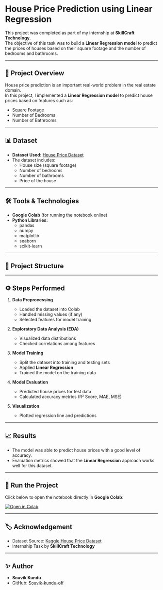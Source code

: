 # House Price Prediction using Linear Regression

This project was completed as part of my internship at **SkillCraft Technology**.  
The objective of this task was to build a **Linear Regression model** to predict the prices of houses based on their square footage and the number of bedrooms and bathrooms.

---

## 📌 Project Overview

House price prediction is an important real-world problem in the real estate domain.  
In this project, I implemented a **Linear Regression model** to predict house prices based on features such as:

- Square Footage  
- Number of Bedrooms  
- Number of Bathrooms  

---

## 📊 Dataset

- **Dataset Used:** [House Price Dataset](https://www.kaggle.com/datasets)  
- The dataset includes:
  - House size (square footage)  
  - Number of bedrooms  
  - Number of bathrooms  
  - Price of the house  

---

## 🛠️ Tools & Technologies

- **Google Colab** (for running the notebook online)  
- **Python Libraries:**  
  - pandas  
  - numpy  
  - matplotlib  
  - seaborn  
  - scikit-learn  

---

## 📂 Project Structure


---

## ⚙️ Steps Performed

1. **Data Preprocessing**
   - Loaded the dataset into Colab
   - Handled missing values (if any)
   - Selected features for model training

2. **Exploratory Data Analysis (EDA)**
   - Visualized data distributions
   - Checked correlations among features

3. **Model Training**
   - Split the dataset into training and testing sets
   - Applied **Linear Regression**
   - Trained the model on the training data

4. **Model Evaluation**
   - Predicted house prices for test data
   - Calculated accuracy metrics (R² Score, MAE, MSE)

5. **Visualization**
   - Plotted regression line and predictions  

---

## 📈 Results

- The model was able to predict house prices with a good level of accuracy.
- Evaluation metrics showed that the **Linear Regression** approach works well for this dataset.

---

## 🚀 Run the Project

Click below to open the notebook directly in **Google Colab**:

[![Open in Colab](https://colab.research.google.com/assets/colab-badge.svg)](https://colab.research.google.com/github/Souvik-Kundu063/SCT_ML_2/blob/main/housins_price_prediction.ipynb)

---


## 🏷️ Acknowledgement

- Dataset Source: [Kaggle House Price Dataset](https://www.kaggle.com/datasets)  
- Internship Task by **SkillCraft Technology**

---

## ✨ Author

- **Souvik Kundu**
- GitHub: [Souvik-kundu-off](https://github.com/Souvik-kundu-off)
